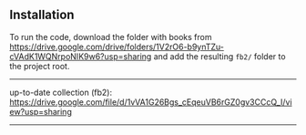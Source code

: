 ## Installation
To run the code, download the folder with books from https://drive.google.com/drive/folders/1V2rO6-b9ynTZu-cVAdK1WQNrpoNIK9w6?usp=sharing and add the resulting `fb2/` folder to the project root.

***

up-to-date collection (fb2): https://drive.google.com/file/d/1vVA1G26Bgs_cEqeuVB6rGZ0gv3CCcQ_I/view?usp=sharing

***
